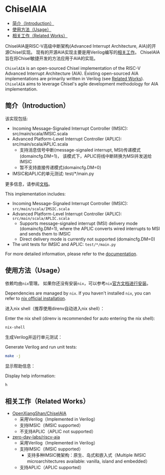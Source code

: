 # ChiselAIA

<!-- vim-markdown-toc GFM -->

* [简介（Introduction）](#简介introduction)
* [使用方法（Usage）](#使用方法usage)
* [相关工作（Related Works）](#相关工作related-works)

<!-- vim-markdown-toc -->

ChiselAIA是RISC-V高级中断架构(Advanced Interrupt Architecture, AIA)的开源Chisel实现。
现有的开源AIA实现主要是用Verilog编写的[相关工作](#相关工作related-works)。
ChiselAIA旨在将Chisel敏捷开发的方法应用于AIA的实现。

`ChiselAIA` is an open-sourced Chisel implementation of the RISC-V Advanced Interrupt Architecture (AIA).
Existing open-sourced AIA implementations are primarily written in Verilog (see [Related Works](#相关工作related-works)).
`ChiselAIA` aims to leverage Chisel's agile development methodology for AIA implementation.

## 简介（Introduction）

该实现包括:

* Incoming Message-Signaled Interrupt Controller (IMSIC): src/main/scala/IMSIC.scala
* Advanced Platform-Level Interrupt Controller (APLIC): src/main/scala/APLIC.scala
  * 支持消息信号中断(message-signaled interrupt, MSI)传递模式(domaincfg.DM=1)，
    该模式下，APLIC将线中断转换为MSI并发送给IMSIC
  * 暂不支持直接传递模式(domaincfg.DM=0)
* IMSIC和APLIC的单元测试: test/*/main.py

更多信息，请参阅[文档](https://openxiangshan-nanhu.github.io/ChiselAIA/)。

This implementation includes:

* Incoming Message-Signaled Interrupt Controller (IMSIC): `src/main/scala/IMSIC.scala`
* Advanced Platform-Level Interrupt Controller (APLIC): `src/main/scala/APLIC.scala`
  * Supports message-signaled interrupt (MSI) delivery mode (domaincfg.DM=1),
    where the APLIC converts wired interrupts to MSI and sends them to IMSIC
  * Direct delivery mode is currently not supported (domaincfg.DM=0)
* The unit tests for IMSIC and APLIC: `test/*/main.py`

For more detailed information, please refer to the [documentation](https://openxiangshan-nanhu.github.io/ChiselAIA/).

## 使用方法（Usage）

依赖均由`nix`管理。
如果你还没有安装`nix`，可以参考`nix`[官方文档进行安装](https://nixos.org/download/)。

Dependencies are managed by `nix`.
If you haven't installed `nix`, you can refer to [nix official installation](https://nixos.org/download/).

进入nix shell（推荐使用direnv自动进入nix shell）：

Enter the nix shell (direnv is recommended for auto entering the nix shell):

```bash
nix-shell
```

生成Verilog并运行单元测试：

Generate Verilog and run unit tests:

```bash
make -j
```

显示帮助信息：

Display help information:

```bahs
h
```

## 相关工作（Related Works）

* [OpenXiangShan/ChiselAIA](https://github.com/OpenXiangShan/ChiselAIA)
  * 采用Verilog（Implemented in Verilog）
  * 支持IMSIC（IMSIC supported）
  * 不支持APLIC（APLIC not supported）
* [zero-day-labs/riscv-aia](https://github.com/zero-day-labs/riscv-aia)
  * 采用Verilog（Implemented in Verilog）
  * 支持IMSIC（IMSIC supported）
    * 支持多种IMSIC微架构：原生、岛式和嵌入式（Multiple IMSIC microarchitectures available: vanilla, island and embedded）
  * 支持APLIC（APLIC supported）
